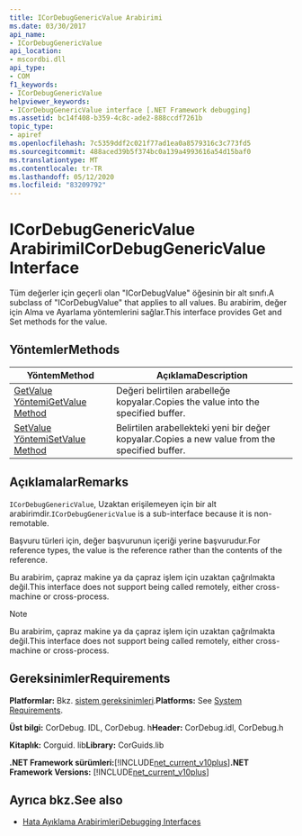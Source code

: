 ```yaml
---
title: ICorDebugGenericValue Arabirimi
ms.date: 03/30/2017
api_name:
- ICorDebugGenericValue
api_location:
- mscordbi.dll
api_type:
- COM
f1_keywords:
- ICorDebugGenericValue
helpviewer_keywords:
- ICorDebugGenericValue interface [.NET Framework debugging]
ms.assetid: bc14f408-b359-4c8c-ade2-888ccdf7261b
topic_type:
- apiref
ms.openlocfilehash: 7c5359ddf2c021f77ad1ea0a8579316c3c773fd5
ms.sourcegitcommit: 488aced39b5f374bc0a139a4993616a54d15baf0
ms.translationtype: MT
ms.contentlocale: tr-TR
ms.lasthandoff: 05/12/2020
ms.locfileid: "83209792"
---
```

# <a name="icordebuggenericvalue-interface"></a><span data-ttu-id="1d401-102">ICorDebugGenericValue Arabirimi</span><span class="sxs-lookup"><span data-stu-id="1d401-102">ICorDebugGenericValue Interface</span></span>

<span data-ttu-id="1d401-103">Tüm değerler için geçerli olan "ICorDebugValue" öğesinin bir alt sınıfı.</span><span class="sxs-lookup"><span data-stu-id="1d401-103">A subclass of "ICorDebugValue" that applies to all values.</span></span> <span data-ttu-id="1d401-104">Bu arabirim, değer için Alma ve Ayarlama yöntemlerini sağlar.</span><span class="sxs-lookup"><span data-stu-id="1d401-104">This interface provides Get and Set methods for the value.</span></span>  
  
## <a name="methods"></a><span data-ttu-id="1d401-105">Yöntemler</span><span class="sxs-lookup"><span data-stu-id="1d401-105">Methods</span></span>  
  
|<span data-ttu-id="1d401-106">Yöntem</span><span class="sxs-lookup"><span data-stu-id="1d401-106">Method</span></span>|<span data-ttu-id="1d401-107">Açıklama</span><span class="sxs-lookup"><span data-stu-id="1d401-107">Description</span></span>|  
|------------|-----------------|  
|[<span data-ttu-id="1d401-108">GetValue Yöntemi</span><span class="sxs-lookup"><span data-stu-id="1d401-108">GetValue Method</span></span>](icordebuggenericvalue-getvalue-method.md)|<span data-ttu-id="1d401-109">Değeri belirtilen arabelleğe kopyalar.</span><span class="sxs-lookup"><span data-stu-id="1d401-109">Copies the value into the specified buffer.</span></span>|  
|[<span data-ttu-id="1d401-110">SetValue Yöntemi</span><span class="sxs-lookup"><span data-stu-id="1d401-110">SetValue Method</span></span>](icordebuggenericvalue-setvalue-method.md)|<span data-ttu-id="1d401-111">Belirtilen arabellekteki yeni bir değer kopyalar.</span><span class="sxs-lookup"><span data-stu-id="1d401-111">Copies a new value from the specified buffer.</span></span>|  
  
## <a name="remarks"></a><span data-ttu-id="1d401-112">Açıklamalar</span><span class="sxs-lookup"><span data-stu-id="1d401-112">Remarks</span></span>  
 <span data-ttu-id="1d401-113">`ICorDebugGenericValue`, Uzaktan erişilemeyen için bir alt arabirimdir.</span><span class="sxs-lookup"><span data-stu-id="1d401-113">`ICorDebugGenericValue` is a sub-interface because it is non-remotable.</span></span>  
  
 <span data-ttu-id="1d401-114">Başvuru türleri için, değer başvurunun içeriği yerine başvurudur.</span><span class="sxs-lookup"><span data-stu-id="1d401-114">For reference types, the value is the reference rather than the contents of the reference.</span></span>  
  
 <span data-ttu-id="1d401-115">Bu arabirim, çapraz makine ya da çapraz işlem için uzaktan çağrılmakta değil.</span><span class="sxs-lookup"><span data-stu-id="1d401-115">This interface does not support being called remotely, either cross-machine or cross-process.</span></span>  
  
> [!NOTE]
> <span data-ttu-id="1d401-116">Bu arabirim, çapraz makine ya da çapraz işlem için uzaktan çağrılmakta değil.</span><span class="sxs-lookup"><span data-stu-id="1d401-116">This interface does not support being called remotely, either cross-machine or cross-process.</span></span>  
  
## <a name="requirements"></a><span data-ttu-id="1d401-117">Gereksinimler</span><span class="sxs-lookup"><span data-stu-id="1d401-117">Requirements</span></span>  
 <span data-ttu-id="1d401-118">**Platformlar:** Bkz. [sistem gereksinimleri](../../get-started/system-requirements.md).</span><span class="sxs-lookup"><span data-stu-id="1d401-118">**Platforms:** See [System Requirements](../../get-started/system-requirements.md).</span></span>  
  
 <span data-ttu-id="1d401-119">**Üst bilgi:** CorDebug. IDL, CorDebug. h</span><span class="sxs-lookup"><span data-stu-id="1d401-119">**Header:** CorDebug.idl, CorDebug.h</span></span>  
  
 <span data-ttu-id="1d401-120">**Kitaplık:** Corguid. lib</span><span class="sxs-lookup"><span data-stu-id="1d401-120">**Library:** CorGuids.lib</span></span>  
  
 <span data-ttu-id="1d401-121">**.NET Framework sürümleri:**[!INCLUDE[net_current_v10plus](../../../../includes/net-current-v10plus-md.md)]</span><span class="sxs-lookup"><span data-stu-id="1d401-121">**.NET Framework Versions:** [!INCLUDE[net_current_v10plus](../../../../includes/net-current-v10plus-md.md)]</span></span>  
  
## <a name="see-also"></a><span data-ttu-id="1d401-122">Ayrıca bkz.</span><span class="sxs-lookup"><span data-stu-id="1d401-122">See also</span></span>

- [<span data-ttu-id="1d401-123">Hata Ayıklama Arabirimleri</span><span class="sxs-lookup"><span data-stu-id="1d401-123">Debugging Interfaces</span></span>](debugging-interfaces.md)
